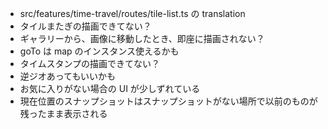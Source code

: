 - src/features/time-travel/routes/tile-list.ts の translation
- タイルまたぎの描画できてない？
- ギャラリーから、画像に移動したとき、即座に描画されない？
- goTo は map のインスタンス使えるかも
- タイムスタンプの描画できてない？
- 逆ジオあってもいいかも
- お気に入りがない場合の UI が少しずれている
- 現在位置のスナップショットはスナップショットがない場所で以前のものが残ったまま表示される
